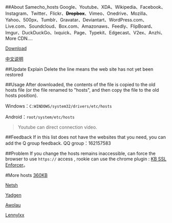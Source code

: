 ##About Samecho_hosts
Google、Youtube、XDA、Wikipedia、Facebook、Instagram、Twitter、Flickr、<s>**Dropbox**</s>、Vimeo、Onedrive、Mozilla、Yahoo、500px、Tumblr、Gravatar、Deviantart、WordPress.com、Live.com、Soundcloud、Box.com、Amazonaws、Feedly、FlipBoard、Imgur、DuckDuckGo、Ixquick、Page、Typekit、Edgecast、V2ex、Anzhi、More CDN....

[Download](https://github.com/catbb49294929/samecho_hosts/archive/master.zip)


[中文说明](https://github.com/catbb49294929/samecho_hosts/blob/master/README_zh_CN.md)

##Update Explain
Delete the line means the web site has not yet been restored


##Usage
After downloaded, the contents of the file is copied to the old hosts file (or the file renamed to "hosts", and then copy the file to the old hosts position).


Windows：`C:WINDOWS/system32/drivers/etc/hosts`


Android：`root/system/etc/hosts`


> Youtube can direct connection video.


##Feedback
If in this list does not have the websites that you need, you can add the Q group feedback. QQ group：162157583


##Problem
If you change the hosts remains inaccessible, can force the browser to use `https://` access , rookie can use the chrome plugin : [KB SSL Enforcer](https://chrome.google.com/webstore/detail/kb-ssl-enforcer/flcpelgcagfhfoegekianiofphddckof)。


#More hosts
[360KB](http://www.360kb.com/kb/2_122.html)

[Netsh](serve.netsh.org/pub/ipv4-hosts/)

[Yadgen](http://blog.yadgen.com/?page_id=585)

[Awolau](http://www.awolau.com/hosts/google-hosts.html)

[Lennylxx](https://raw.githubusercontent.com/lennylxx/ipv6-hosts/master/hosts)
